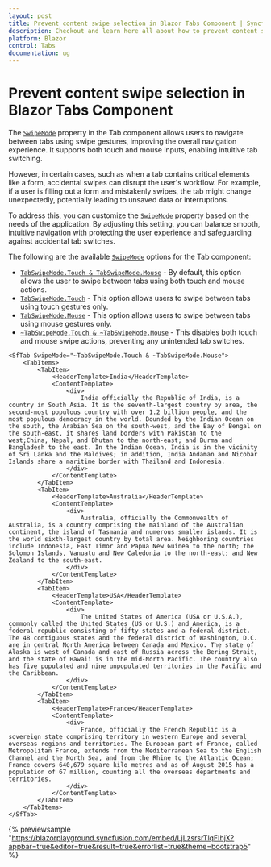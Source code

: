 ```yaml
---
layout: post
title: Prevent content swipe selection in Blazor Tabs Component | Syncfusion
description: Checkout and learn here all about how to prevent content swipe selection in Syncfusion Blazor Tabs component and more.
platform: Blazor
control: Tabs
documentation: ug
---
```


# Prevent content swipe selection in Blazor Tabs Component

The [`SwipeMode`](https://help.syncfusion.com/cr/blazor/Syncfusion.Blazor.Navigations.SfTab.html#Syncfusion_Blazor_Navigations_SfTab_SwipeMode)  property in the Tab component allows users to navigate between tabs using swipe gestures, improving the overall navigation experience. It supports both touch and mouse inputs, enabling intuitive tab switching.

However, in certain cases, such as when a tab contains critical elements like a form, accidental swipes can disrupt the user's workflow. For example, if a user is filling out a form and mistakenly swipes, the tab might change unexpectedly, potentially leading to unsaved data or interruptions.

To address this, you can customize the [`SwipeMode`](https://help.syncfusion.com/cr/blazor/Syncfusion.Blazor.Navigations.SfTab.html#Syncfusion_Blazor_Navigations_SfTab_SwipeMode) property based on the needs of the application. By adjusting this setting, you can balance smooth, intuitive navigation with protecting the user experience and safeguarding against accidental tab switches.

The following are the available [`SwipeMode`](https://help.syncfusion.com/cr/blazor/Syncfusion.Blazor.Navigations.SfTab.html#Syncfusion_Blazor_Navigations_SfTab_SwipeMode) options for the Tab component:

* [`TabSwipeMode.Touch & TabSwipeMode.Mouse`](https://help.syncfusion.com/cr/blazor/Syncfusion.Blazor.Navigations.TabSwipeMode.html) - By default, this option allows the user to swipe between tabs using both touch and mouse actions.
* [`TabSwipeMode.Touch`](https://help.syncfusion.com/cr/blazor/Syncfusion.Blazor.Navigations.TabSwipeMode.html) - This option allows users to swipe between tabs using touch gestures only.
* [`TabSwipeMode.Mouse`](https://help.syncfusion.com/cr/blazor/Syncfusion.Blazor.Navigations.TabSwipeMode.html) - This option allows users to swipe between tabs using mouse gestures only.
* [`~TabSwipeMode.Touch & ~TabSwipeMode.Mouse`](https://help.syncfusion.com/cr/blazor/Syncfusion.Blazor.Navigations.TabSwipeMode.html) - This disables both touch and mouse swipe actions, preventing any unintended tab switches.

```cshtml
<SfTab SwipeMode="~TabSwipeMode.Touch & ~TabSwipeMode.Mouse">
    <TabItems>
        <TabItem>
            <HeaderTemplate>India</HeaderTemplate>
            <ContentTemplate>
                <div>
                    India officially the Republic of India, is a country in South Asia. It is the seventh-largest country by area, the second-most populous country with over 1.2 billion people, and the most populous democracy in the world. Bounded by the Indian Ocean on the south, the Arabian Sea on the south-west, and the Bay of Bengal on the south-east, it shares land borders with Pakistan to the west;China, Nepal, and Bhutan to the north-east; and Burma and Bangladesh to the east. In the Indian Ocean, India is in the vicinity of Sri Lanka and the Maldives; in addition, India Andaman and Nicobar Islands share a maritime border with Thailand and Indonesia.
                </div>
            </ContentTemplate>
        </TabItem>        
        <TabItem>
            <HeaderTemplate>Australia</HeaderTemplate>
            <ContentTemplate>
                <div>
                    Australia, officially the Commonwealth of Australia, is a country comprising the mainland of the Australian continent, the island of Tasmania and numerous smaller islands. It is the world sixth-largest country by total area. Neighboring countries include Indonesia, East Timor and Papua New Guinea to the north; the Solomon Islands, Vanuatu and New Caledonia to the north-east; and New Zealand to the south-east.
                </div>
            </ContentTemplate>
        </TabItem>        
        <TabItem>
            <HeaderTemplate>USA</HeaderTemplate>
            <ContentTemplate>
                <div>
                    The United States of America (USA or U.S.A.), commonly called the United States (US or U.S.) and America, is a federal republic consisting of fifty states and a federal district. The 48 contiguous states and the federal district of Washington, D.C. are in central North America between Canada and Mexico. The state of Alaska is west of Canada and east of Russia across the Bering Strait, and the state of Hawaii is in the mid-North Pacific. The country also has five populated and nine unpopulated territories in the Pacific and the Caribbean.
                </div>
            </ContentTemplate>
        </TabItem>       
        <TabItem>
            <HeaderTemplate>France</HeaderTemplate>
            <ContentTemplate>
                <div>
                    France, officially the French Republic is a sovereign state comprising territory in western Europe and several overseas regions and territories. The European part of France, called Metropolitan France, extends from the Mediterranean Sea to the English Channel and the North Sea, and from the Rhine to the Atlantic Ocean; France covers 640,679 square kilo metres and as of August 2015 has a population of 67 million, counting all the overseas departments and territories.
                </div>
            </ContentTemplate>
        </TabItem>
    </TabItems>
</SfTab>
```

{% previewsample "https://blazorplayground.syncfusion.com/embed/LjLzsrsrTlqFIhjX?appbar=true&editor=true&result=true&errorlist=true&theme=bootstrap5" %}